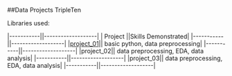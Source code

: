##Data Projects TripleTen 

Libraries used: 

|-----------||-------------------|
| Project   ||Skills Demonstrated|
|-----------||-------------------|
|[project_01](https://github.com/L7-design/Data_projects_TripleTen/tree/main/project_01)|| basic python, data preprocessing|
|-----------||-------------------|
|project_02|| data preprocessing, EDA, data analysis|
|-----------||-------------------|
|project_03|| data preprocessing, EDA, data analysis|
|-----------||-------------------|

